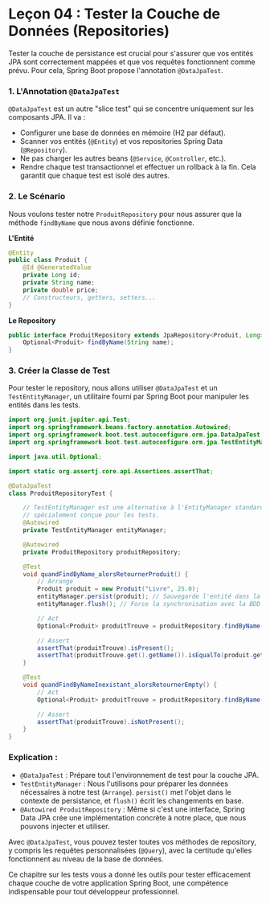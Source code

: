 # Leçon 04 : Tester la Couche de Données (Repositories)

Tester la couche de persistance est crucial pour s'assurer que vos entités JPA sont correctement mappées et que vos requêtes fonctionnent comme prévu. Pour cela, Spring Boot propose l'annotation `@DataJpaTest`.

### 1. L'Annotation `@DataJpaTest`

`@DataJpaTest` est un autre "slice test" qui se concentre uniquement sur les composants JPA. Il va :
- Configurer une base de données en mémoire (H2 par défaut).
- Scanner vos entités (`@Entity`) et vos repositories Spring Data (`@Repository`).
- Ne pas charger les autres beans (`@Service`, `@Controller`, etc.).
- Rendre chaque test transactionnel et effectuer un rollback à la fin. Cela garantit que chaque test est isolé des autres.

### 2. Le Scénario

Nous voulons tester notre `ProduitRepository` pour nous assurer que la méthode `findByName` que nous avons définie fonctionne.

**L'Entité**
```java
@Entity
public class Produit {
    @Id @GeneratedValue
    private Long id;
    private String name;
    private double price;
    // Constructeurs, getters, setters...
}
```

**Le Repository**
```java
public interface ProduitRepository extends JpaRepository<Produit, Long> {
    Optional<Produit> findByName(String name);
}
```

### 3. Créer la Classe de Test

Pour tester le repository, nous allons utiliser `@DataJpaTest` et un `TestEntityManager`, un utilitaire fourni par Spring Boot pour manipuler les entités dans les tests.

```java
import org.junit.jupiter.api.Test;
import org.springframework.beans.factory.annotation.Autowired;
import org.springframework.boot.test.autoconfigure.orm.jpa.DataJpaTest;
import org.springframework.boot.test.autoconfigure.orm.jpa.TestEntityManager;

import java.util.Optional;

import static org.assertj.core.api.Assertions.assertThat;

@DataJpaTest
class ProduitRepositoryTest {

    // TestEntityManager est une alternative à l'EntityManager standard,
    // spécialement conçue pour les tests.
    @Autowired
    private TestEntityManager entityManager;

    @Autowired
    private ProduitRepository produitRepository;

    @Test
    void quandFindByName_alorsRetournerProduit() {
        // Arrange
        Produit produit = new Produit("Livre", 25.0);
        entityManager.persist(produit); // Sauvegarde l'entité dans la BDD de test
        entityManager.flush(); // Force la synchronisation avec la BDD

        // Act
        Optional<Produit> produitTrouve = produitRepository.findByName("Livre");

        // Assert
        assertThat(produitTrouve).isPresent();
        assertThat(produitTrouve.get().getName()).isEqualTo(produit.getName());
    }

    @Test
    void quandFindByNameInexistant_alorsRetournerEmpty() {
        // Act
        Optional<Produit> produitTrouve = produitRepository.findByName("Inexistant");

        // Assert
        assertThat(produitTrouve).isNotPresent();
    }
}
```

### Explication :
- `@DataJpaTest` : Prépare tout l'environnement de test pour la couche JPA.
- `TestEntityManager` : Nous l'utilisons pour préparer les données nécessaires à notre test (`Arrange`). `persist()` met l'objet dans le contexte de persistance, et `flush()` écrit les changements en base.
- `@Autowired ProduitRepository` : Même si c'est une interface, Spring Data JPA crée une implémentation concrète à notre place, que nous pouvons injecter et utiliser.

Avec `@DataJpaTest`, vous pouvez tester toutes vos méthodes de repository, y compris les requêtes personnalisées (`@Query`), avec la certitude qu'elles fonctionnent au niveau de la base de données.

Ce chapitre sur les tests vous a donné les outils pour tester efficacement chaque couche de votre application Spring Boot, une compétence indispensable pour tout développeur professionnel.
